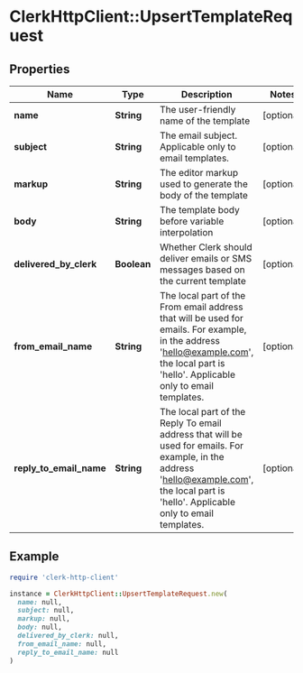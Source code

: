 # ClerkHttpClient::UpsertTemplateRequest

## Properties

| Name | Type | Description | Notes |
| ---- | ---- | ----------- | ----- |
| **name** | **String** | The user-friendly name of the template | [optional] |
| **subject** | **String** | The email subject. Applicable only to email templates. | [optional] |
| **markup** | **String** | The editor markup used to generate the body of the template | [optional] |
| **body** | **String** | The template body before variable interpolation | [optional] |
| **delivered_by_clerk** | **Boolean** | Whether Clerk should deliver emails or SMS messages based on the current template | [optional] |
| **from_email_name** | **String** | The local part of the From email address that will be used for emails. For example, in the address &#39;hello@example.com&#39;, the local part is &#39;hello&#39;. Applicable only to email templates. | [optional] |
| **reply_to_email_name** | **String** | The local part of the Reply To email address that will be used for emails. For example, in the address &#39;hello@example.com&#39;, the local part is &#39;hello&#39;. Applicable only to email templates. | [optional] |

## Example

```ruby
require 'clerk-http-client'

instance = ClerkHttpClient::UpsertTemplateRequest.new(
  name: null,
  subject: null,
  markup: null,
  body: null,
  delivered_by_clerk: null,
  from_email_name: null,
  reply_to_email_name: null
)
```

